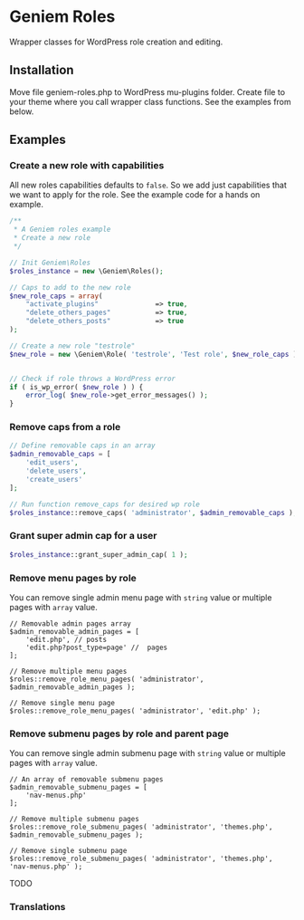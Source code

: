 # Geniem Roles
Wrapper classes for WordPress role creation and editing.

## Installation
Move file geniem-roles.php to WordPress mu-plugins folder.
Create file to your theme where you call wrapper class functions. See the examples from below.

## Examples

### Create a new role with capabilities
All new roles capabilities defaults to `false`. So we add just capabilities that we want to apply for the role. See the example code for a hands on example.

```php
/**
 * A Geniem roles example
 * Create a new role
 */

// Init Geniem\Roles
$roles_instance = new \Geniem\Roles();

// Caps to add to the new role
$new_role_caps = array(
    "activate_plugins"              => true,
    "delete_others_pages"           => true,
    "delete_others_posts"           => true
);

// Create a new role "testrole"
$new_role = new \Geniem\Role( 'testrole', 'Test role', $new_role_caps );


// Check if role throws a WordPress error
if ( is_wp_error( $new_role ) ) {
    error_log( $new_role->get_error_messages() );
}
```

### Remove caps from a role
```php
// Define removable caps in an array
$admin_removable_caps = [
    'edit_users',
    'delete_users',
    'create_users'
];

// Run function remove_caps for desired wp role
$roles_instance::remove_caps( 'administrator', $admin_removable_caps );
```
### Grant super admin cap for a user
```php
$roles_instance::grant_super_admin_cap( 1 );
```

### Remove menu pages by role
You can remove single admin menu page with `string` value or multiple pages with `array` value.

```
// Removable admin pages array
$admin_removable_admin_pages = [
    'edit.php', // posts
    'edit.php?post_type=page' //  pages
];

// Remove multiple menu pages
$roles::remove_role_menu_pages( 'administrator', $admin_removable_admin_pages );

// Remove single menu page
$roles::remove_role_menu_pages( 'administrator', 'edit.php' );
```

### Remove submenu pages by role and parent page
You can remove single admin submenu page with `string` value or multiple pages with `array` value.

```
// An array of removable submenu pages
$admin_removable_submenu_pages = [
    'nav-menus.php'
];

// Remove multiple submenu pages
$roles::remove_role_submenu_pages( 'administrator', 'themes.php', $admin_removable_submenu_pages );

// Remove single submenu page
$roles::remove_role_submenu_pages( 'administrator', 'themes.php', 'nav-menus.php' );
```

TODO
### Translations

